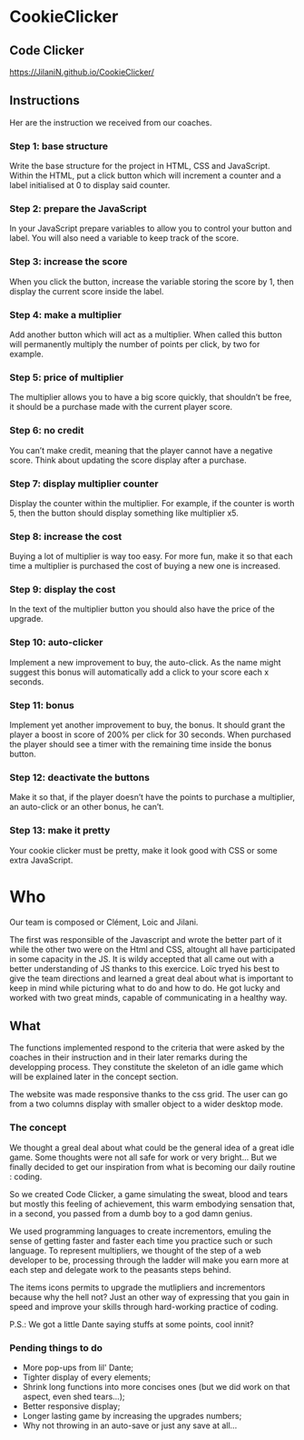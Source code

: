 # CookieClicker

## Code Clicker
https://JilaniN.github.io/CookieClicker/

## Instructions
Her are the instruction we received from our coaches.

### Step 1: base structure

Write the base structure for the project in HTML, CSS and JavaScript. Within the HTML, put a click button which will increment a counter and a label initialised at 0 to display said counter.  


### Step 2: prepare the JavaScript

In your JavaScript prepare variables to allow you to control your button and label. You will also need a variable to keep track of the score.  

  
### Step 3: increase the score

When you click the button, increase the variable storing the score by 1, then display the current score inside the label.

### Step 4: make a multiplier

Add another button which will act as a multiplier. When called this button will permanently multiply the number of points per click, by two for example.

### Step 5: price of multiplier

The multiplier allows you to have a big score quickly, that shouldn’t be free, it should be a purchase made with the current player score.

### Step 6: no credit

You can’t make credit, meaning that the player cannot have a negative score. Think about updating the score display after a purchase.

### Step 7: display multiplier counter

Display the counter within the multiplier. For example, if the counter is worth 5, then the button should display something like multiplier x5.

### Step 8: increase the cost

Buying a lot of multiplier is way too easy. For more fun, make it so that each time a multiplier is purchased the cost of buying a new one is increased.

### Step 9: display the cost

In the text of the multiplier button you should also have the price of the upgrade.

### Step 10: auto-clicker

Implement a new improvement to buy, the auto-click. As the name might suggest this bonus will automatically add a click to your score each x seconds.

### Step 11: bonus

Implement yet another improvement to buy, the bonus. It should grant the player a boost in score of 200% per click for 30 seconds. When purchased the player should see a timer with the remaining time inside the bonus button.

### Step 12: deactivate the buttons

Make it so that, if the player doesn’t have the points to purchase a multiplier, an auto-click or an other bonus, he can’t.

### Step 13: make it pretty

Your cookie clicker must be pretty, make it look good with CSS or some extra JavaScript.

# Who

Our team is composed or Clément, Loic and Jilani. 

The first was responsible of the Javascript and wrote the better part of it while the other two were on the Html and CSS, altought all have participated in some capacity in the JS. It is wildy accepted that all came out with a better understanding of JS thanks to this exercice. Loïc tryed his best to give the team directions and learned a great deal about what is important to keep in mind while picturing what to do and how to do. He got lucky and worked with two great minds, capable of communicating in a healthy way.

## What

The functions implemented respond to the criteria that were asked by the coaches in their instruction and in their later remarks during the developping process. They constitute the skeleton of an idle game which will be explained later in the concept section.

The website was made responsive thanks to the css grid. The user can go from a two columns display with smaller object to a wider desktop mode.


### The concept

We thought a greal deal about what could be the general idea of a great idle game. Some thoughts were not all safe for work or very bright... But we finally decided to get our inspiration from what is becoming our daily 
routine : coding.

So we created Code Clicker, a game simulating the sweat, blood and tears 
but mostly this feeling of achievement,
this warm embodying sensation that, in a second, you passed from a dumb boy to a god damn genius.

We used programming languages to create incrementors,  emuling the sense of getting faster and faster each time you practice such or such language.
To represent multipliers, we thought of the step of a web developer to be, processing through the ladder will make you earn more at each step and delegate work to the peasants steps behind.

The items icons permits to upgrade the mutlipliers and incrementors because why the hell not? Just an other way of expressing that you gain in speed and improve your skills through hard-working practice of coding.

P.S.: We got a little Dante saying stuffs at some points, cool innit?


### Pending things to do

- More pop-ups from lil' Dante;
- Tighter display of every elements;
- Shrink long functions into more concises ones (but we did work on that aspect, even shed tears...);
- Better responsive display;
- Longer lasting game by increasing the upgrades numbers;
- Why not throwing in an auto-save or just any save at all...